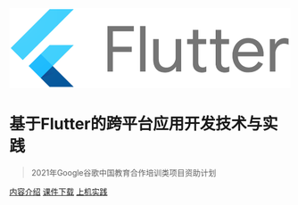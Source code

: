<!-- _coverpage.md -->

![logo](flutter.png)

# 基于Flutter的跨平台应用开发技术与实践

> 2021年Google谷歌中国教育合作培训类项目资助计划

[内容介绍](#内容介绍)
[课件下载](https://github.com/walkman617/Flutter2)
[上机实践](https://f.nkugame.com/#/practice)